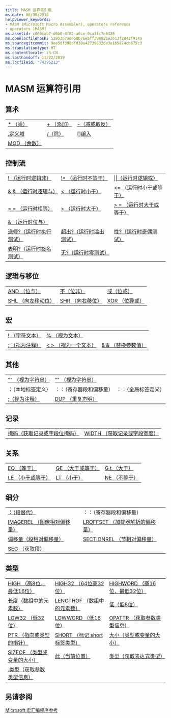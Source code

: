 ```yaml
---
title: MASM 运算符引用
ms.date: 08/30/2018
helpviewer_keywords:
- MASM (Microsoft Macro Assembler), operators reference
- operators [MASM]
ms.assetid: c069cab7-d6b0-4f82-a6ce-0ca3fc7e6428
ms.openlocfilehash: 5295307ad668b76e5ff39882ce2613f2042f914a
ms.sourcegitcommit: 9ee5df398bfd30a42739632de3e165874cb675c3
ms.translationtype: MT
ms.contentlocale: zh-CN
ms.lasthandoff: 11/22/2019
ms.locfileid: "74395213"
---
```

# <a name="masm-operators-reference"></a>MASM 运算符引用

## <a name="arithmetic"></a>算术

||||
|-|-|-|
|[* （乘）](operator-multiply.md)|[+ （添加）](operator-add.md)|[-（减或取反）](operator-subtract-2.md)|
|[.定义域](operator-dot.md)|[/（除）](operator-subtract-1.md)|[&#91;&#93;编入](operator-brackets.md)|
|[MOD （余数）](operator-mod.md)|||

## <a name="control-flow"></a>控制流

||||
|-|-|-|
|[\! （运行时逻辑非）](operator-logical-not-masm-run-time.md)|[\!= （运行时不等于）](operator-not-equal-masm.md)|[&#124;&#124;（运行时逻辑或）](operator-logical-or.md)|
|[& & （运行时逻辑与）](operator-logical-and-masm-run-time.md)|[< （运行时小于）](operator-less-than-masm-run-time.md)|[\<= （运行时小于或等于）](operator-less-or-equal-masm-run-time.md)|
|[= = （运行时相等）](operator-equal-masm-run-time.md)|[> （运行时大于）](operator-greater-than-masm-run-time.md)|[> = （运行时大于或等于）](operator-greater-or-equal-masm-run-time.md)|
|[& （运行时位与）](operator-bitwise-and.md)|||
|[送修?（运行时执行测试）](operator-carry-q.md)|[超出?（运行时溢出测试）](operator-overflow-q.md)|[性?（运行时奇偶测试）](operator-parity-q.md)|
|[表明?（运行时签名测试）](operator-sign-q.md)|[无?（运行时零测试）](operator-zero-q.md)||

## <a name="logical-and-shift"></a>逻辑与移位

||||
|-|-|-|
|[AND （位与）](operator-and.md)|[不（位非）](operator-not.md)|[或（位或）](operator-or.md)|
|[SHL （向左移动位）](operator-shl.md)|[SHR （向右移位）](operator-shr.md)|[XOR （位异或）](operator-xor.md)|

## <a name="macro"></a>宏

||||
|-|-|-|
|[\! （字符文本）](operator-logical-not-masm.md)|[% （视为文本）](operator-percent.md)||
|[;;（视为注释）](operator-semicolons.md)|[&lt; &gt; （视为一个文本）](operator-literal.md)|[& & （替换参数值）](operator-logical-and-masm.md)|

## <a name="miscellaneous"></a>其他

||||
|-|-|-|
|["" （视为字符串）](operator-single-quote.md)|["" （视为字符串）](operator-double-quote.md)||
|：（本地标签定义）|：：（寄存器段和偏移量）|：：（全局标签定义）|
|[;（视为注释）](operator-semicolon.md)|[DUP （重复声明）](operator-dup.md)||

## <a name="record"></a>记录

|||
|-|-|
|[掩码（获取记录或字段位掩码）](operator-mask.md)|[WIDTH （获取记录或字段宽度）](operator-width.md)|

## <a name="relational"></a>关系

||||
|-|-|-|
|[EQ （等于）](operator-eq.md)|[GE （大于或等于）](operator-ge.md)|[G t （大于）](operator-gt.md)|
|[LE （小于或等于）](operator-le.md)|[LT （小于）](operator-lt.md)|[NE （不等于）](operator-ne.md)|

## <a name="segment"></a>细分

|||
|-|-|
|[：（段替代）](operator-colon.md)|：：（寄存器段和偏移量）|
|[IMAGEREL （图像相对偏移量）](operator-imagerel.md)|[LROFFSET （加载器解析的偏移量）](operator-lroffset.md)|
|[偏移量（段相对偏移量）](operator-offset.md)|[SECTIONREL （节相对偏移量）](operator-sectionrel.md)|
|[SEG （获取段）](operator-seg.md)||

## <a name="type"></a>类型

||||
|-|-|-|
|[HIGH （高8位，最低16位）](operator-high.md)|[HIGH32 （64位高32位）](operator-high32.md)|[HIGHWORD （高16位，最低32位）](operator-highword.md)|
|[长度（数组中的元素数）](operator-length.md)|[LENGTHOF （数组中的元素数）](operator-lengthof.md)|[低（低8位）](operator-low.md)|
|[LOW32 （低32位）](operator-low32.md)|[LOWWORD （低16位）](operator-lowword.md)|[OPATTR （获取参数类型信息）](operator-opattr.md)|
|[PTR （指向或类型的指针）](operator-ptr.md)|[SHORT （标记 short 标签类型）](operator-short.md)|[大小（类型或变量的大小）](operator-size.md)|
|[SIZEOF （类型或变量的大小）](operator-sizeof.md)|[此（当前位置）](operator-this.md)|[类型（获取表达式类型）](operator-type.md)|
|[.类型（获取参数类型信息）](operator-dot-type.md)|||

## <a name="see-also"></a>另请参阅

[Microsoft 宏汇编程序参考](microsoft-macro-assembler-reference.md)<br/>
